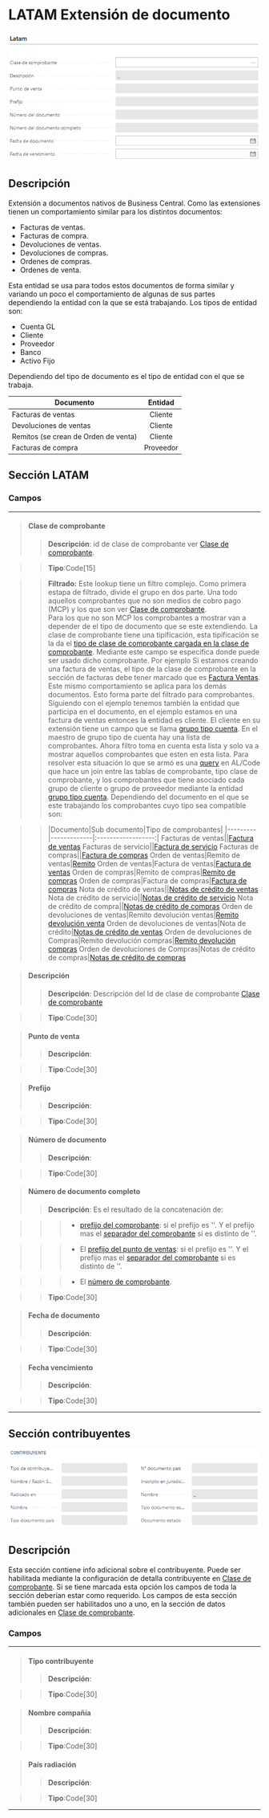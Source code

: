 # LATAM Extensión de documento
![Ventana de configuración](../../Imagenes/LATAM-DocumentExtension-MainPage.PNG)

## Descripción
Extensión a documentos nativos de Business Central. Como las extensiones tienen un comportamiento similar para los distintos documentos:

* Facturas de ventas.
* Facturas de compra.
* Devoluciones de ventas.
* Devoluciones de compras.
* Ordenes de compras.
* Ordenes de venta. 

Esta entidad se usa para todos estos documentos de forma similar y variando un poco el comportamiento de algunas de sus partes dependiendo la entidad con la que se está trabajando. Los tipos de entidad son:

* Cuenta GL
* Cliente
* Proveedor
* Banco 
* Activo Fijo

Dependiendo del tipo de documento es el tipo de entidad con el que se trabaja. 

Documento|Entidad
---------|:-------:
Facturas de ventas|Cliente
Devoluciones de ventas|Cliente
Remitos (se crean de Orden de venta)|Cliente
Facturas de compra|Proveedor





## Sección LATAM
### Campos
***
>#### Clase de comprobante
>>**Descripción**: id de clase de comprobante ver [Clase de comprobante](../Maestros/LATAM-VoucherClass.md). 

>>**Tipo**:Code[15]

>>**Filtrado:** Este lookup tiene un filtro complejo. Como primera estapa de filtrado, divide el grupo en dos parte. Una todo aquellos comprobantes que no son medios de cobro pago (MCP) y los que son ver [Clase de comprobante](../Maestros/LATAM-VoucherClass.md).<br>
Para los que no son MCP los comprobantes a mostrar van a depender de el tipo de documento que se este extendiendo. La clase de comprobante tiene una tipificación, esta tipificación se la da el [tipo de clase de comprobante cargada en la clase de comprobante](../Maestros/LATAM-VoucherClass.md#tipo-clase-comprobantes). Mediante este campo se especifica donde puede ser usado dicho comprobante. Por ejemplo Si estamos creando una factura de ventas, el tipo de la clase de comprobante en la sección de facturas debe tener marcado que es [Factura Ventas](../Maestros/LATAM-VoucherClassType.md#factura-ventas). Este mismo comportamiento se aplica para los demás documentos. Esto forma parte del filtrado para comprobantes. Siguiendo con el ejemplo tenemos también la entidad que participa en el documento, en el ejemplo estamos en una factura de ventas entonces la entidad es cliente. El cliente en su extensión tiene un campo que se llama [grupo tipo cuenta](../Maestros/LATAM-AccountTypeGroup.md#seccion-clase-de-comprobante-clienteproveedor). En el maestro de grupo tipo de cuenta hay una lista de comprobantes. Ahora filtro toma en cuenta esta lista y solo va a mostrar aquellos comprobantes que esten en esta lista.
Para resolver esta situación lo que se armó es una [query](../Desarrollo/Queries/LATAM-VoucherClassLookup/LATAM-VoucherClassLookup.md) en AL/Code que hace un join entre las tablas de comprobante, tipo clase de comprobante, y los comprobantes que tiene asociado cada grupo de cliente o grupo de proveedor mediante la entidad [grupo tipo cuenta](../Maestros/LATAM-AccountTypeGroup.md#seccion-clase-de-comprobante-clienteproveedor).
Dependiendo del documento en el que se este trabajando los comprobantes cuyo tipo sea compatible son:

>>|Documento|Sub documento|Tipo de comprobantes|
|---------|-------------|:------------------:|
Facturas de ventas||[Factura de ventas](../Maestros/LATAM-VoucherClassType.md#factura-ventas)
Facturas de servicio||[Factura de servicio](../Maestros/LATAM-VoucherClassType.md#factura-de-servicio)
Facturas de compras||[Factura de compras](../Maestros/LATAM-VoucherClassType.md#factura-compras)
Orden de ventas|Remito de ventas|[Remito](../Maestros/LATAM-VoucherClassType.md#remito)
Orden de ventas|Factura de ventas|[Factura de ventas](../Maestros/LATAM-VoucherClassType.md#factura-ventas)
Orden de compras|Remito de compras|[Remito de compras](../Maestros/LATAM-VoucherClassType.md#factura-ventas)
Orden de compras|Factura de compras|[Factura de compras](../Maestros/LATAM-VoucherClassType.md#factura-ventas)
Nota de crédito de ventas||[Notas de crédito de ventas](../Maestros/LATAM-VoucherClassType.md#notas-de-credito-de-ventas)
Nota de crédito de servicio||[Notas de crédito de servicio](../Maestros/LATAM-VoucherClassType.md#notas-de-credito-de-servicio)
Nota de crédito de compra||[Notas de crédito de compras](../Maestros/LATAM-VoucherClassType.md#remito)
Orden de devoluciones de ventas|Remito devolución ventas|[Remito devolución venta](../Maestros/LATAM-VoucherClassType.md#remito-devolucion)
Orden de devoluciones de ventas|Nota de crédito|[Notas de crédito de ventas](../Maestros/LATAM-VoucherClassType.md#notas-de-credito-de-ventas)
Orden de devoluciones de Compras|Remito devolución compras|[Remito devolución compras](../Maestros/LATAM-VoucherClassType.md#remito-devolucion)
Orden de devoluciones de Compras|Notas de crédito de compras|[Notas de crédito de compras](../Maestros/LATAM-VoucherClassType.md#remito-devolucion)


>#### Descripción
>>**Descripción**: Descripción del Id de clase de comprobante [Clase de comprobante](../Maestros/LATAM-VoucherClass.md)
	
>>**Tipo**:Code[30]

>#### Punto de venta
>>**Descripción**: 
	
	
>>**Tipo**:Code[30]

>#### Prefijo
>>**Descripción**: 
	
	
>>**Tipo**:Code[30]

>#### Número de documento
>>**Descripción**: 
	
	
>>**Tipo**:Code[30]

>#### Número de documento completo
>>**Descripción**: Es el resultado de la concatenación de:

>>>* [prefijo del comprobante](../Maestros/LATAM-VoucherClass.md#prefijo): si el prefijo es ''. Y el prefijo mas el [separador del comprobante](../Maestros/LATAM-VoucherClass.md#separador) si es distinto de ''.

>>>* El [prefijo del punto de ventas](../LATAM-DocumentExtension/LATAM-DocumentExtension.md#prefijo):  si el prefijo es ''. Y el prefijo mas el [separador del comprobante](../Maestros/LATAM-VoucherClass.md#separador) si es distinto de ''.

>>>* El [número de comprobante]().
	
	
>>**Tipo**:Code[30]

>#### Fecha de documento
>>**Descripción**: 
	
	
>>**Tipo**:Code[30]

>#### Fecha vencimiento
>>**Descripción**: 
	
	
>>**Tipo**:Code[30]
***
## Sección contribuyentes
![Ventana de configuración](../../Imagenes/LATAM-DocumentExtension-Seccion-Taxpayer.PNG)
## Descripción
Esta sección contiene info adicional sobre el contribuyente. Puede ser habilitada mediante la configuración de detalla contribuyente en [Clase de comprobante](../Maestros/LATAM-VoucherClass.md). Si se tiene marcada esta opción los campos de toda la sección deberían estar como requerido. Los campos de esta sección también pueden ser habilitados uno a uno, en la sección de datos adicionales en [Clase de comprobante](../Maestros/LATAM-VoucherClass.md).

### Campos
***
>#### Tipo contribuyente
>>**Descripción**: 
	
	
>>**Tipo**:Code[30]

>#### Nombre compañía
>>**Descripción**: 
	
	
>>**Tipo**:Code[30]

>#### País radiación
>>**Descripción**: 
	
	
>>**Tipo**:Code[30]
***
